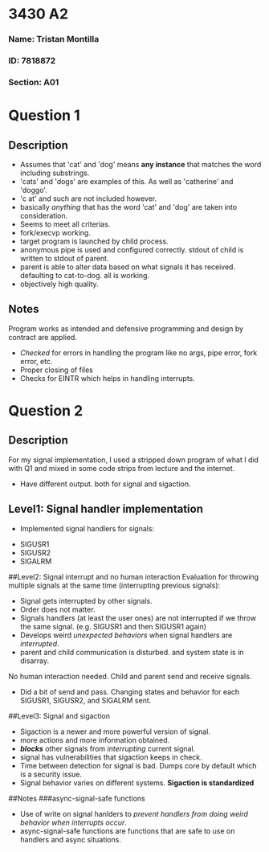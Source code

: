 # 3430 A2
### Name: Tristan Montilla
### ID: 7818872
### Section: A01

# Question 1
## Description
- Assumes that 'cat' and 'dog' means **any instance** that matches the word including substrings.
 - 'cats' and 'dogs' are examples of this. As well as 'catherine' and 'doggo'.
 - 'c at' and such are not included however.
 - basically *anything* that has the word 'cat' and 'dog' are taken into consideration.
- Seems to meet all criterias.
 - fork/execvp working.
 - target program is launched by child process.
 - anonymous pipe is used and configured correctly. stdout of child is written to stdout of parent.
 - parent is able to alter data based on what signals it has received. defaulting to cat-to-dog. all is working.
 - objectively high quality.
## Notes
Program works as intended and defensive programming and design by contract are applied.
- *Checked* for errors in handling the program like no args, pipe error, fork error, etc.
- Proper closing of files
- Checks for EINTR which helps in handling interrupts.

# Question 2
## Description
For my signal implementation, I used a stripped down program of what I did with Q1 and mixed in some code strips from lecture and the internet.
- Have different output. both for signal and sigaction.

## Level1: Signal handler implementation
- Implemented signal handlers for signals:
 * SIGUSR1
 * SIGUSR2
 * SIGALRM

##Level2: Signal interrupt and no human interaction
Evaluation for throwing multiple signals at the same time (interrupting previous signals):
 - Signal gets interrupted by other signals.
  - Order does not matter.
  - Signals handlers (at least the user ones) are not interrupted if we throw the same signal. (e.g. SIGUSR1 and then SIGUSR1 again)
 - Develops weird *unexpected behaviors* when signal handlers are *interrupted*.
  - parent and child communication is disturbed. and system state is in disarray.

No human interaction needed. Child and parent send and receive signals.
 - Did a bit of send and pass. Changing states and behavior for each SIGUSR1, SIGUSR2, and SIGALRM sent.

##Level3: Signal and sigaction
 - Sigaction is a newer and more powerful version of signal.
  - more actions and more information obtained.
  - ***blocks*** other signals from *interrupting* current signal.
 - signal has vulnerabilities that sigaction keeps in check.
  - Time between detection for signal is bad. Dumps core by default which is a security issue.
 - Signal behavior varies on different systems. **Sigaction is standardized**

##Notes
###async-signal-safe functions
 - Use of write on signal hanlders to *prevent handlers from doing weird behavior when interrupts occur*.
  - async-signal-safe functions are functions that are safe to use on handlers and async situations.
